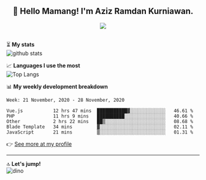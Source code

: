 <h2 align="center">👋 Hello Mamang! I'm Aziz Ramdan Kurniawan.</h2>  
<p align="center">
  <img src="https://komarev.com/ghpvc/?username=azizramdan"> <br><br>
</p>
    
⏳ **My stats**  
![github stats](https://github-readme-stats.vercel.app/api?username=azizramdan&show_icons=true&count_private=true&title_color=000&hide_border=true&hide_title=true)  

📈 **Languages I use the most**  
![Top Langs](https://github-readme-stats.vercel.app/api/top-langs/?username=azizramdan&layout=compact&langs_count=6&hide=tsql&hide_border=true&hide_title=true&exclude_repo=Futsal-Go,Futsal-Go-Admin,Sistem-Informasi-Sensus-Harian-Rawat-Inap)  

📊 **My weekly development breakdown**
<!--START_SECTION:waka-->
```text
Week: 21 November, 2020 - 28 November, 2020

Vue.js           12 hrs 47 mins  ███████████▓░░░░░░░░░░░░░   46.61 % 
PHP              11 hrs 9 mins   ██████████░░░░░░░░░░░░░░░   40.66 % 
Other            2 hrs 22 mins   ██▒░░░░░░░░░░░░░░░░░░░░░░   08.68 % 
Blade Template   34 mins         ▓░░░░░░░░░░░░░░░░░░░░░░░░   02.11 % 
JavaScript       21 mins         ▒░░░░░░░░░░░░░░░░░░░░░░░░   01.31 % 
```
<!--END_SECTION:waka-->
👉 [See more at my profile](https://wakatime.com/@azizramdan)
***
🔝 **Let's jump!**  
![dino](https://raw.githubusercontent.com/azizramdan/azizramdan/master/dino.gif)  
